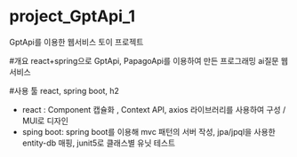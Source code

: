 # project_GptApi_1
GptApi를 이용한 웹서비스 토이 프로젝트

#개요
react+spring으로 GptApi, PapagoApi를 이용하여 만든 프로그래밍 ai질문 웹서비스

#사용 툴
react, spring boot, h2

- react : Component 캡슐화 , Context API, axios 라이브러리를 사용하여 구성 / MUI로 디자인
- sping boot: spring boot를 이용해 mvc 패턴의 서버 작성, jpa/jpql을 사용한 entity-db 매핑, junit5로 클래스별 유닛 테스트
